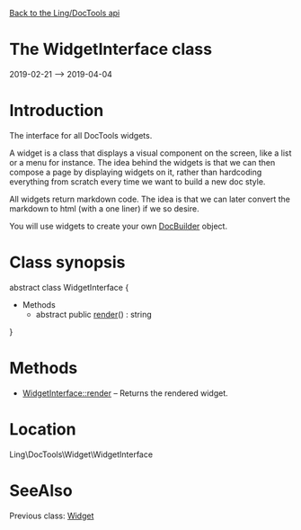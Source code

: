 [Back to the Ling/DocTools api](https://github.com/lingtalfi/DocTools/blob/master/doc/api/Ling/DocTools.md)



The WidgetInterface class
================
2019-02-21 --> 2019-04-04






Introduction
============

The interface for all DocTools widgets.

A widget is a class that displays a visual component on the screen, like a list or a menu for instance.
The idea behind the widgets is that we can then compose a page by displaying widgets on it,
rather than hardcoding everything from scratch every time we want to build a new doc style.

All widgets return markdown code.
The idea is that we can later convert the markdown to html (with a one liner) if we so desire.


You will use widgets to create your own [DocBuilder](https://github.com/lingtalfi/DocTools/blob/master/doc/api/Ling/DocTools/DocBuilder/DocBuilder.md) object.



Class synopsis
==============


abstract class <span class="pl-k">WidgetInterface</span>  {

- Methods
    - abstract public [render](https://github.com/lingtalfi/DocTools/blob/master/doc/api/Ling/DocTools/Widget/WidgetInterface/render.md)() : string

}






Methods
==============

- [WidgetInterface::render](https://github.com/lingtalfi/DocTools/blob/master/doc/api/Ling/DocTools/Widget/WidgetInterface/render.md) &ndash; Returns the rendered widget.





Location
=============
Ling\DocTools\Widget\WidgetInterface


SeeAlso
==============
Previous class: [Widget](https://github.com/lingtalfi/DocTools/blob/master/doc/api/Ling/DocTools/Widget/Widget.md)<br>
